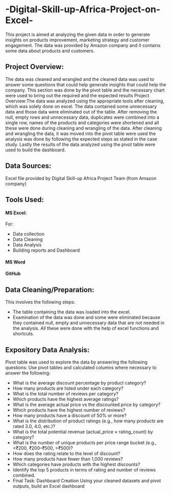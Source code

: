 # -Digital-Skill-up-Africa-Project-on-Excel-
 This project is aimed at analyzing the given data in order to generate insights on products improvement, marketing strategy and customer engagement. The data was provided by Amazon company and it contains some data about products and customers.
## Project Overview:
The data was cleaned and wrangled and the cleaned data was used to answer some questions that could help generate insights that could help the company. This section was done by the pivot table and the necessary chart were used to bring out the required and the expected results
Project Overview:The data  was analyzed using the appropriate tools after cleaning, which was solely done on excel.
The data contained some unnecessary data  and those data were eliminated out of the table.
After removing the null, empty rows and unnecessary data, duplicates were combined into a single row, names of the products and categories were shortened and all these were done during cleaning and wrangling of the data.
After cleaning and wrangling the data, it was moved into the pivot table were used the analysis was done by following the expected steps as stated in the case study.
Lastly the results of the data analyzed using the pivot table were used to build the dashboard.
## Data Sources: 
Excel file provided by Digital Skill-up Africa Project Team (from Amazon company)
## Tools Used:
#### MS Excel:
For:
- Data collection
- Data Cleaning
- Data Analysis
- Building reports and Dashboard
#### MS Word
#### GitHub
## Data Cleaning/Preparation:
This involves the following steps:
- The table containing the data was loaded into the excel.
- Examination of the data was done and some were eliminated because they contained null, empty and unnecessary data that are not needed in the analysis.
All these were done with the help of excel functions and shortcuts.
## Expository Data Analysis:
Pivot table was used to explore the data by answering the following questions:
Use pivot tables and calculated columns where necessary to answer the following:
- What is the average discount percentage by product category?
- How many products are listed under each category?
- What is the total number of reviews per category?
- Which products have the highest average ratings?
- What is the average actual price vs the discounted price by category?
- Which products have the highest number of reviews?
- How many products have a discount of 50% or more?
- What is the distribution of product ratings (e.g., how many products are rated 3.0,
4.0, etc.)?
- What is the total potential revenue (actual_price × rating_count) by category?
- What is the number of unique products per price range bucket (e.g., <₹200, ₹200–₹500, >₹500)?
- How does the rating relate to the level of discount?
- How many products have fewer than 1,000 reviews?
- Which categories have products with the highest discounts?
- Identify the top 5 products in terms of rating and number of reviews combined.
- Final Task: Dashboard Creation
Using your cleaned datasets and pivot outputs, build an Excel dashboard

















